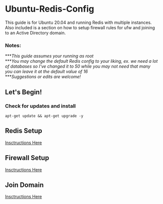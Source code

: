 # Ubuntu-Redis-Config
This guide is for Ubuntu 20.04 and running Redis with multiple instances. Also included is a section on how to setup firewall rules for ufw and joining to an Active Directory domain.

### Notes:
****This guide assumes your running as root*</br>
****You may change the default Redis config to your liking, ex. we need a lot of databases so I've changed it to 50 while you may not need that many you can leave it at the default value of 16*</br>
****Suggestions or edits are welcome!*

## Let's Begin!
### Check for updates and install
`apt-get update && apt-get upgrade -y`

## Redis Setup
[Insctructions Here](https://github.com/nutt318/Ubuntu-Redis-Config/blob/main/Setup-Redis.md)

## Firewall Setup
[Insctructions Here](https://github.com/nutt318/Ubuntu-Redis-Config/blob/main/Setup-Redis.md)

## Join Domain
[Insctructions Here](https://github.com/nutt318/Ubuntu-Redis-Config/blob/main/Setup-Join-Domain.md)
